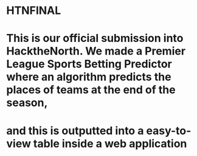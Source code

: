 # HTNFINAL

# This is our official submission into HacktheNorth. We made a Premier League Sports Betting Predictor where an algorithm predicts the places of teams at the end of the season,
# and this is outputted into a easy-to-view table inside a web application
